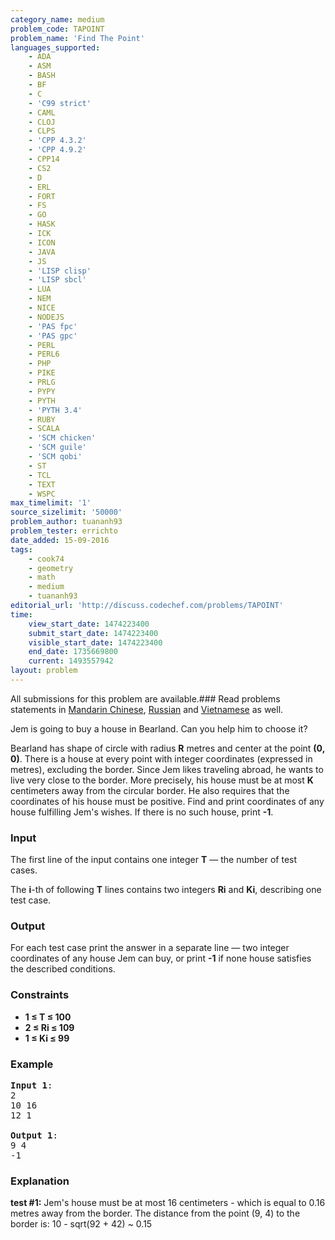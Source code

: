 ```yaml
---
category_name: medium
problem_code: TAPOINT
problem_name: 'Find The Point'
languages_supported:
    - ADA
    - ASM
    - BASH
    - BF
    - C
    - 'C99 strict'
    - CAML
    - CLOJ
    - CLPS
    - 'CPP 4.3.2'
    - 'CPP 4.9.2'
    - CPP14
    - CS2
    - D
    - ERL
    - FORT
    - FS
    - GO
    - HASK
    - ICK
    - ICON
    - JAVA
    - JS
    - 'LISP clisp'
    - 'LISP sbcl'
    - LUA
    - NEM
    - NICE
    - NODEJS
    - 'PAS fpc'
    - 'PAS gpc'
    - PERL
    - PERL6
    - PHP
    - PIKE
    - PRLG
    - PYPY
    - PYTH
    - 'PYTH 3.4'
    - RUBY
    - SCALA
    - 'SCM chicken'
    - 'SCM guile'
    - 'SCM qobi'
    - ST
    - TCL
    - TEXT
    - WSPC
max_timelimit: '1'
source_sizelimit: '50000'
problem_author: tuananh93
problem_tester: errichto
date_added: 15-09-2016
tags:
    - cook74
    - geometry
    - math
    - medium
    - tuananh93
editorial_url: 'http://discuss.codechef.com/problems/TAPOINT'
time:
    view_start_date: 1474223400
    submit_start_date: 1474223400
    visible_start_date: 1474223400
    end_date: 1735669800
    current: 1493557942
layout: problem
---
```

All submissions for this problem are available.###  Read problems statements in [Mandarin Chinese](http://www.codechef.com/download/translated/COOK74/mandarin/TAPOINT.pdf), [Russian](http://www.codechef.com/download/translated/COOK74/russian/TAPOINT.pdf) and [Vietnamese](http://www.codechef.com/download/translated/COOK74/vietnamese/TAPOINT.pdf) as well.

Jem is going to buy a house in Bearland. Can you help him to choose it?

Bearland has shape of circle with radius **R** metres and center at the point **(0, 0)**. There is a house at every point with integer coordinates (expressed in metres), excluding the border. Since Jem likes traveling abroad, he wants to live very close to the border. More precisely, his house must be at most **K** centimeters away from the circular border. He also requires that the coordinates of his house must be positive. Find and print coordinates of any house fulfilling Jem's wishes. If there is no such house, print **-1**.

### Input

The first line of the input contains one integer **T** — the number of test cases.

The **i**-th of following **T** lines contains two integers **Ri** and **Ki**, describing one test case.

### Output

For each test case print the answer in a separate line — two integer coordinates of any house Jem can buy, or print **-1** if none house satisfies the described conditions.

### Constraints

- **1 ≤ T ≤ 100**
- **2 ≤ Ri ≤ 109**
- **1 ≤ Ki ≤ 99**

### Example

<pre>
<b>Input 1</b>:
2
10 16
12 1

<b>Output 1</b>:
9 4
-1
</pre>
### Explanation

**test #1:** Jem's house must be at most 16 centimeters - which is equal to 0.16 metres away from the border. The distance from the point (9, 4) to the border is: 10 - sqrt(92 + 42) ~ 0.15
